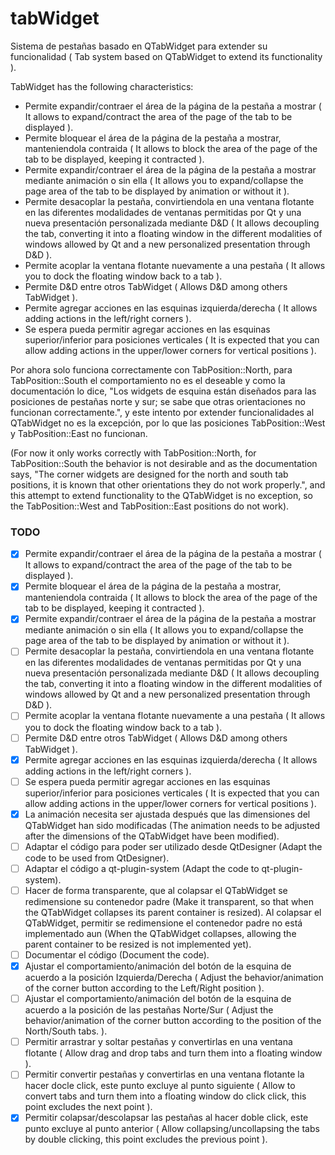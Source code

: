 # tabWidget
Sistema de pestañas basado en QTabWidget para extender su funcionalidad ( Tab system based on QTabWidget to extend its functionality ).

TabWidget has the following characteristics:

- Permite expandir/contraer el área de la página de la pestaña a mostrar ( It allows to expand/contract the area of the page of the tab to be displayed ).
- Permite bloquear el área de la página de la pestaña a mostrar, manteniendola contraida ( It allows to block the area of the page of the tab to be displayed, keeping it contracted ).
- Permite expandir/contraer el área de la página de la pestaña a mostrar mediante animación o sin ella ( It allows you to expand/collapse the page area of the tab to be displayed by animation or without it ).
- Permite desacoplar la pestaña, convirtiendola en una ventana flotante en las diferentes modalidades de ventanas permitidas por Qt y una nueva presentación personalizada mediante D&D ( It allows decoupling the tab, converting it into a floating window in the different modalities of windows allowed by Qt and a new personalized presentation through D&D ).
- Permite acoplar la ventana flotante nuevamente a una pestaña ( It allows you to dock the floating window back to a tab ).
- Permite D&D entre otros TabWidget ( Allows D&D among others TabWidget ).
- Permite agregar acciones en las esquinas izquierda/derecha ( It allows adding actions in the left/right corners ).
- Se espera pueda permitir agregar acciones en las esquinas superior/inferior para posiciones verticales ( It is expected that you can allow adding actions in the upper/lower corners for vertical positions ).

Por ahora solo funciona correctamente con TabPosition::North, para TabPosition::South el comportamiento no es el deseable y como la documentación lo dice, "Los widgets de esquina están diseñados para las posiciones de pestañas norte y sur; se sabe que otras orientaciones no funcionan correctamente.", y este intento por extender funcionalidades al QTabWidget no es la excepción, por lo que las posiciones TabPosition::West y TabPosition::East no funcionan.

(For now it only works correctly with TabPosition::North, for TabPosition::South the behavior is not desirable and as the documentation says, "The corner widgets are designed for the north and south tab positions, it is known that other orientations they do not work properly.", and this attempt to extend functionality to the QTabWidget is no exception, so the TabPosition::West and TabPosition::East positions do not work).

### TODO


- [x] Permite expandir/contraer el área de la página de la pestaña a mostrar ( It allows to expand/contract the area of the page of the tab to be displayed ).
- [x] Permite bloquear el área de la página de la pestaña a mostrar, manteniendola contraida ( It allows to block the area of the page of the tab to be displayed, keeping it contracted ).
- [x] Permite expandir/contraer el área de la página de la pestaña a mostrar mediante animación o sin ella ( It allows you to expand/collapse the page area of the tab to be displayed by animation or without it ).
- [ ] Permite desacoplar la pestaña, convirtiendola en una ventana flotante en las diferentes modalidades de ventanas permitidas por Qt y una nueva presentación personalizada mediante D&D ( It allows decoupling the tab, converting it into a floating window in the different modalities of windows allowed by Qt and a new personalized presentation through D&D ).
- [ ] Permite acoplar la ventana flotante nuevamente a una pestaña ( It allows you to dock the floating window back to a tab ).
- [ ] Permite D&D entre otros TabWidget ( Allows D&D among others TabWidget ).
- [x] Permite agregar acciones en las esquinas izquierda/derecha ( It allows adding actions in the left/right corners ).
- [ ] Se espera pueda permitir agregar acciones en las esquinas superior/inferior para posiciones verticales ( It is expected that you can allow adding actions in the upper/lower corners for vertical positions ).
- [x] La animación necesita ser ajustada después que las dimensiones del QTabWidget han sido modificadas (The animation needs to be adjusted after the dimensions of the QTabWidget have been modified).
- [ ] Adaptar el código para poder ser utilizado desde QtDesigner (Adapt the code to be used from QtDesigner).
- [ ] Adaptar el código a qt-plugin-system (Adapt the code to qt-plugin-system).
- [ ] Hacer de forma transparente, que al colapsar el QTabWidget se redimensione su contenedor padre (Make it transparent, so that when the QTabWidget collapses its parent container is resized). Al colapsar el QTabWidget, permitir se redimensione el contenedor padre no está implementado aun (When the QTabWidget collapses, allowing the parent container to be resized is not implemented yet).
- [ ] Documentar el código (Document the code).
- [x] Ajustar el comportamiento/animación del botón de la esquina de acuerdo a la posición Izquierda/Derecha ( Adjust the behavior/animation of the corner button according to the Left/Right position ).
- [ ] Ajustar el comportamiento/animación del botón de la esquina de acuerdo a la posición de las pestañas Norte/Sur ( Adjust the behavior/animation of the corner button according to the position of the North/South tabs. ).
- [ ] Permitir arrastrar y soltar pestañas y convertirlas en una ventana flotante ( Allow drag and drop tabs and turn them into a floating window ).
- [ ] Permitir convertir pestañas y convertirlas en una ventana flotante la hacer docle click, este punto excluye al punto siguiente ( Allow to convert tabs and turn them into a floating window do click click, this point excludes the next point ).
- [x] Permitir colapsar/descolapsar las pestañas al hacer doble click, este punto excluye al punto anterior ( Allow collapsing/uncollapsing the tabs by double clicking, this point excludes the previous point ).
